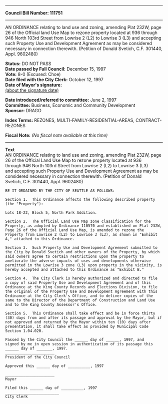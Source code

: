 * * * * *  
  
**Council Bill Number: [](#h0)[](#h2)111751**  
  
* * * * *  
  
AN ORDINANCE relating to land use and zoning, amending Plat 232W, page 26 of the Official land Use Map to rezone property located at 936 through 946 North 103rd Street from Lowrise 2 (L2) to Lowrise 3 (L3) and accepting such Property Use and Development Agreement as may be considered necessary in connection therewith. (Petition of Donald Svetich, C.F. 301440, Appl. 9602480)  
  
**Status:** DO NOT PASS   
**Date passed by Full Council:** December 15, 1997   
**Vote:** 8-0 (Excused: Choe)   
**Date filed with the City Clerk:** October 12, 1997   
**Date of Mayor's signature:**   
[(about the signature date)](/~public/approvaldate.htm)   
  
  
**Date introduced/referred to committee:** June 2, 1997   
**Committee:** Business, Economic and Community Development   
**Sponsor:** DRAGO   
  
**Index Terms:** REZONES, MULTI-FAMILY-RESIDENTIAL-AREAS, CONTRACT-REZONES  
  
**Fiscal Note:** *(No fiscal note available at this time)*  
  
* * * * *  
  
**Text**  
    AN ORDINANCE relating to land use and zoning, amending Plat 232W, page  
    26 of the Official Land Use Map to rezone property located at 936  
    through 946 North 103rd Street from Lowrise 2 (L2) to Lowrise 3 (L3)  
    and accepting such Property Use and Development Agreement as may be  
    considered necessary in connection therewith.  (Petition of Donald  
    Svetich, C.F. 301440, Appl. 9602480)  
  
    BE IT ORDAINED BY THE CITY OF SEATTLE AS FOLLOWS:  
  
    Section 1.  This Ordinance affects the following described property  
    (the "Property"):  
  
    Lots 18-22, Block 5, North Park Addition.  
  
    Section 2.  The Official Land Use Map zone classification for the  
    Property, as adopted by Ordinance 110570 and established on Plat 232W,  
    Page 26 of the Official Land Use Map, is amended to rezone the  
    Property from Lowrise 2 (L2) to Lowrise 3 (L3), as shown in "Exhibit  
    A," attached to this Ordinance.  
  
    Section 3.  Such Property Use and Development Agreement submitted to  
    the City by Donald Svetich and other owners of the Property, by which  
    said owners agree to certain restrictions upon the property to  
    ameliorate the adverse impacts of uses and developments otherwise  
    permitted in the Lowrise 3 zone (L3) upon property in the vicinity, is  
    hereby accepted and attached to this Ordinance as "Exhibit B."  
  
    Section 4.  The City Clerk is hereby authorized and directed to file  
    a copy of said Property Use and Development Agreement and of this  
    Ordinance at the King County Records and Elections Division, to file  
    the original of the Property Use and Development Agreement with this  
    Ordinance at the City Clerk's Office, and to deliver copies of the  
    same to the Director of the Department of Construction and Land Use  
    and to the King County Assessor's Office.  
  
    Section 5.  This Ordinance shall take effect and be in force thirty  
    (30) days from and after its passage and approval by the Mayor, but if  
    not approved and returned by the Mayor within ten (10) days after  
    presentation, it shall take effect as provided by Municipal Code  
    Section 1.04.020.  
  
    Passed by the City Council the ______ day of ______, 1997, and  
    signed by me in open session in authentication of its passage this  
    ______ day of _______, 1997.  
    ______________________  
    President of the City Council  
  
    Approved this ______ day of __________, 1997  
  
    ______________________  
    Mayor  
  
    Filed this ______ day of __________, 1997  
    ________________________  
    City Clerk  
